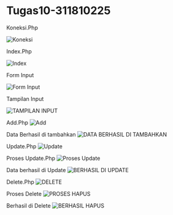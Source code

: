 # Tugas10-311810225

Koneksi.Php

![Koneksi](https://user-images.githubusercontent.com/46749088/123141985-2e729e80-d483-11eb-85d2-5a0c946b7c94.PNG)

Index.Php

![Index](https://user-images.githubusercontent.com/46749088/123142057-40ecd800-d483-11eb-9a08-e5c1c096ae2d.PNG)

Form Input

![Form Input](https://user-images.githubusercontent.com/46749088/123142159-54983e80-d483-11eb-9933-060cb11dd9e9.PNG)

Tampilan Input

![TAMPILAN INPUT](https://user-images.githubusercontent.com/46749088/123142252-6d085900-d483-11eb-862c-b915b8fb6e1a.PNG)

Add.Php
![Add](https://user-images.githubusercontent.com/46749088/123142307-7b567500-d483-11eb-88c3-52be7bdd811d.PNG)

Data Berhasil di tambahkan
![DATA BERHASIL DI TAMBAHKAN](https://user-images.githubusercontent.com/46749088/123142384-90cb9f00-d483-11eb-8280-e859f5332fb8.PNG)

Update.Php
![Update](https://user-images.githubusercontent.com/46749088/123142462-a8a32300-d483-11eb-856c-78472de45059.PNG)

Proses Update.Php
![Proses Update](https://user-images.githubusercontent.com/46749088/123142515-b789d580-d483-11eb-8e48-93d61cb10657.PNG)

Data berhasil di Update
![BERHASIL DI UPDATE](https://user-images.githubusercontent.com/46749088/123142635-d8eac180-d483-11eb-8ecb-0ff741aca45a.PNG)

Delete.Php
![DELETE](https://user-images.githubusercontent.com/46749088/123142701-ea33ce00-d483-11eb-8a53-97014a55ff55.PNG)

Proses Delete
![PROSES HAPUS](https://user-images.githubusercontent.com/46749088/123142784-ffa8f800-d483-11eb-8e77-8c6786bdef60.PNG)

Berhasil di Delete
![BERHASIL HAPUS](https://user-images.githubusercontent.com/46749088/123142837-13545e80-d484-11eb-9703-36ca3cf5468d.PNG)
